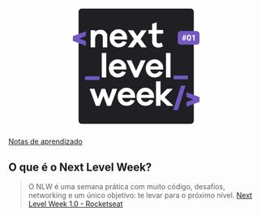 <h1 align="center">
  <img alt="NextLevelWeek" title="#next-level-week" src=".github/logo.svg" width="250px" />
</h1>

[Notas de aprendizado](.github/notes.md)

## O que é o Next Level Week?

> O NLW é uma semana prática com muito código, desafios, networking e um único objetivo: te levar para o próximo nível.
> [Next Level Week 1.0 - Rocketseat](https://nextlevelweek.com/)


